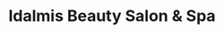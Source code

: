 ---
title: "Idalmis Beauty Salon & Spa"
url: /homestead/idalmis-beauty-salon-and-spa/
shop: beauty
---